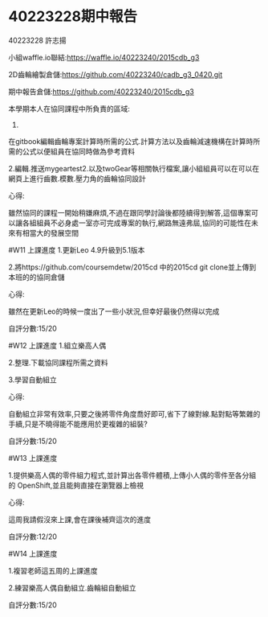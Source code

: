 # 40223228期中報告
40223228 許志揚

小組waffle.io聯結:https://waffle.io/40223240/2015cdb_g3

2D齒輪繪製倉儲:https://github.com/40223240/cadb_g3_0420.git

期中報告倉儲:https://github.com/40223240/2015cdb_g3


本學期本人在協同課程中所負責的區域:

1.
在gitbook編輯齒輪專案計算時所需的公式.計算方法以及齒輪減速機構在計算時所需的公式以便組員在協同時做為參考資料

2.編輯.推送mygeartest2.以及twoGear等相關執行檔案,讓小組組員可以在可以在網頁上進行齒數.模數.壓力角的齒輪協同設計

心得:

雖然協同的課程一開始稍嫌麻煩,不過在跟同學討論後都陸續得到解答,這個專案可以讓各組組員不必身處一室亦可完成專案的執行,網路無遠弗屆,協同的可能性在未來有相當大的發展空間

#W11 上課進度
1.更新Leo 4.9升級到5.1版本

2.將https://github.com/coursemdetw/2015cd 中的2015cd git clone並上傳到本班的的協同倉儲

心得:

雖然在更新Leo的時候一度出了一些小狀況,但幸好最後仍然得以完成

自評分數:15/20

#W12 上課進度
1.組立樂高人偶

2.整理.下載協同課程所需之資料

3.學習自動組立

心得:

自動組立非常有效率,只要之後將零件角度喬好即可,省下了線對線.點對點等繁雜的手續,只是不曉得能不能應用於更複雜的組裝?

自評分數:15/20

#W13 上課進度

1.提供樂高人偶的零件組力程式,並計算出各零件體積,上傳小人偶的零件至各分組的 OpenShift,並且能夠直接在瀏覽器上檢視

心得:

這周我請假沒來上課,會在課後補齊這次的進度

自評分數:12/20

#W14 上課進度

1.複習老師這五周的上課進度

2.練習樂高人偶自動組立.齒輪組自動組立

自評分數:15/20








